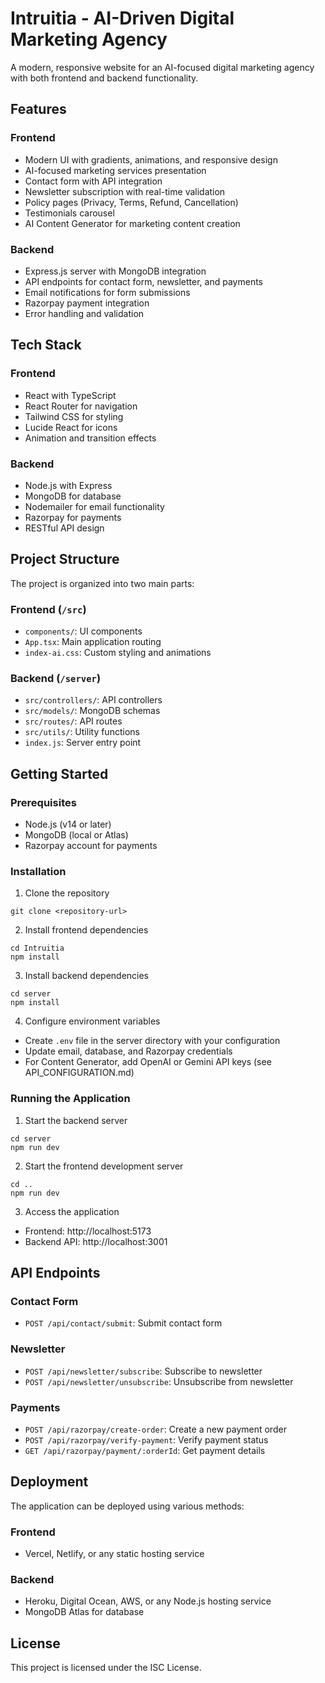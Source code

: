 # Intruitia - AI-Driven Digital Marketing Agency

A modern, responsive website for an AI-focused digital marketing agency with both frontend and backend functionality.

## Features

### Frontend
- Modern UI with gradients, animations, and responsive design
- AI-focused marketing services presentation
- Contact form with API integration
- Newsletter subscription with real-time validation
- Policy pages (Privacy, Terms, Refund, Cancellation)
- Testimonials carousel
- AI Content Generator for marketing content creation

### Backend
- Express.js server with MongoDB integration
- API endpoints for contact form, newsletter, and payments
- Email notifications for form submissions
- Razorpay payment integration
- Error handling and validation

## Tech Stack

### Frontend
- React with TypeScript
- React Router for navigation
- Tailwind CSS for styling
- Lucide React for icons
- Animation and transition effects

### Backend
- Node.js with Express
- MongoDB for database
- Nodemailer for email functionality
- Razorpay for payments
- RESTful API design

## Project Structure

The project is organized into two main parts:

### Frontend (`/src`)
- `components/`: UI components
- `App.tsx`: Main application routing
- `index-ai.css`: Custom styling and animations

### Backend (`/server`)
- `src/controllers/`: API controllers
- `src/models/`: MongoDB schemas
- `src/routes/`: API routes
- `src/utils/`: Utility functions
- `index.js`: Server entry point

## Getting Started

### Prerequisites
- Node.js (v14 or later)
- MongoDB (local or Atlas)
- Razorpay account for payments

### Installation

1. Clone the repository
```
git clone <repository-url>
```

2. Install frontend dependencies
```
cd Intruitia
npm install
```

3. Install backend dependencies
```
cd server
npm install
```

4. Configure environment variables
- Create `.env` file in the server directory with your configuration
- Update email, database, and Razorpay credentials
- For Content Generator, add OpenAI or Gemini API keys (see API_CONFIGURATION.md)

### Running the Application

1. Start the backend server
```
cd server
npm run dev
```

2. Start the frontend development server
```
cd ..
npm run dev
```

3. Access the application
- Frontend: http://localhost:5173
- Backend API: http://localhost:3001

## API Endpoints

### Contact Form
- `POST /api/contact/submit`: Submit contact form

### Newsletter
- `POST /api/newsletter/subscribe`: Subscribe to newsletter
- `POST /api/newsletter/unsubscribe`: Unsubscribe from newsletter

### Payments
- `POST /api/razorpay/create-order`: Create a new payment order
- `POST /api/razorpay/verify-payment`: Verify payment status
- `GET /api/razorpay/payment/:orderId`: Get payment details

## Deployment

The application can be deployed using various methods:

### Frontend
- Vercel, Netlify, or any static hosting service

### Backend
- Heroku, Digital Ocean, AWS, or any Node.js hosting service
- MongoDB Atlas for database

## License
This project is licensed under the ISC License.
